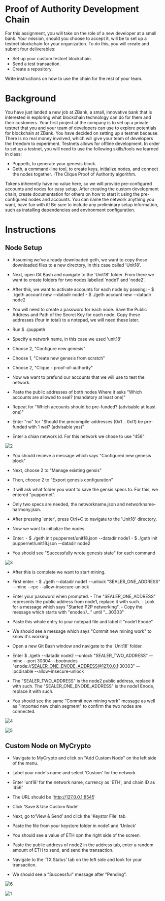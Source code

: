 # Proof of Authority Development Chain
For this assignment, you will take on the role of a new developer at a small bank.
Your mission, should you choose to accept it, will be to set up a testnet blockchain for your organization.
To do this, you will create and submit four deliverables:

- Set up your custom testnet blockchain.
- Send a test transaction.
- Create a repository.

Write instructions on how to use the chain for the rest of your team.

# Background
You have just landed a new job at ZBank, a small, innovative bank that is interested in exploring what
blockchain technology can do for them and their customers.
Your first project at the company is to set up a private testnet that you and your team of developers
can use to explore potentials for blockchain at ZBank.
You have decided on setting up a testnet because:
There is no real money involved, which will give your team of developers the freedom to experiment.
Testnets allows for offline development.
In order to set up a testnet, you will need to use the following skills/tools we learned in class:


- Puppeth, to generate your genesis block.
- Geth, a command-line tool, to create keys, initialize nodes, and connect the nodes together.
-The Clique Proof of Authority algorithm.


Tokens inherently have no value here, so we will provide pre-configured accounts and nodes for easy setup.
After creating the custom development chain, create documentation for others on how to start it using the pre-configured
nodes and accounts. You can name the network anything you want, have fun with it!
Be sure to include any preliminary setup information, such as installing dependencies and environment configuration.

# Instructions

## Node Setup
- Assuming we've already downloaded geth, we want to copy those downloaded files to a new directory, in this case called 'Unit18'.
- Next, open Git Bash and navigate to the 'Unit18' folder. From there we want to create folders for two nodes labelled 'node1' and 'node2'.
- After this, we want to activate accounts for each node by passing: 
       - $ ./geth account new --datadir node1
       - $ ./geth account new --datadir node2

- You will need to create a password for each node. Save the Public Address and Path of the Secret Key for each node. Copy these addresses (four in total) to a notepad, we will need these later.

- Run $ ./puppeth
- Specify a network name, in this case we used 'unit18'
- Choose 2, "Configure new genesis"
- Choose 1, "Create new genesis from scratch"
- Choose 2, "Clique - proof-of-authority"

- Now we want to prefund our accounts that we will use to test the network.
- Paste the public addresses of both nodes Where it asks "Which accounts are allowed to seal? (mandatory at least one)"
- Repeat for "Which accounts should be pre-funded? (advisable at least one)"
- Enter "no" for "Should the precompile-addresses (0x1 .. 0xff) be pre-funded with 1 wei? (advisable yes)"
- Enter a chian network id. For this network we chose to use "456"

![2](https://user-images.githubusercontent.com/77086043/124188367-0501d600-da74-11eb-9984-9ca52c3e4e87.PNG)


- You should recieve a message which says "Configured new genesis block"

- Next, choose 2 to "Manage existing gensis"
- Then, choose 2 to "Export genesis configuration"

- It will ask what folder you want to save the gensis specs to. For this, we entered "puppernet".
- Only two specs are needed, the networkname.json and networkname-harmony.json.

- After pressing 'enter', press Ctrl+C to navigate to the 'Unit18' directory.

- Now we want to initialize the nodes. 
- Enter: 
       - $ ./geth init puppernet/unit18.json --datadir node1
       - $ ./geth init puppernet/unit18.json --datadir node2
- You should see "Successfully wrote genesis state" for each command

![3](https://user-images.githubusercontent.com/77086043/124188411-164ae280-da74-11eb-9ffb-c73b175524c8.PNG)

- After this is complete we want to start mining.
- First enter:
       - $ ./geth --datadir node1 --unlock "SEALER_ONE_ADDRESS" --mine --rpc --allow-insecure-unlock
- Enter your password when prompted.
       - The "SEALER_ONE_ADDRESS" represents the public address from node1, replace it with such. 
       - Look for a message which says "Started P2P networking". 
       - Copy the message which starts with "enode://..." until "...30303"
- Paste this whole entry to your notepad file and label it "node1 Enode"
- We should see a message which says "Commit new mining work" to know it's working.

- Open a new Git Bash window and navigate to the 'Unit18' folder.
- Enter $ ./geth --datadir node2 --unlock "SEALER_TWO_ADDRESS" --mine --port 30304 --bootnodes "enode://SEALER_ONE_ENODE_ADDRESS@127.0.0.1:30303" --ipcdisable --allow-insecure-unlock
- The "SEALER_TWO_ADDRESS" is the node2 public address, replace it with such. The "SEALER_ONE_ENODE_ADDRESS" is the node1 Enode, replace it with such.
- You should see the same "Commit new mining work" message as well as "Imported new chain segment" to confirm the two nodes are connected.

![4](https://user-images.githubusercontent.com/77086043/124188491-2d89d000-da74-11eb-93da-f24ccb7a7824.PNG)

![5](https://user-images.githubusercontent.com/77086043/124188499-2fec2a00-da74-11eb-916f-a3aeaae2744f.PNG)


## Custom Node on MyCrypto
- Navigate to MyCrypto and click on "Add Custom Node" on the left side of the menu.
- Label your node's name and select 'Custom' for the network.
- Enter 'unt18' for the network name, currency as 'ETH', and chain ID as '456'
- The URL should be 'http://127.0.0.1:8545'
- Click 'Save & Use Custom Node'

- Next, go to'View & Send' and click the 'Keystor File' tab.
- Paste the file from your keystore folder in node1 and 'Unlock'
- You should see a value of ETH opn the right side of the screen.
- Paste the public address of node2 in the address tab, enter a random amount of ETH to send, and send the transaction.
- Navigate to the 'TX Status' tab on the left side and look for your transaction.
- We should see a "Successful" message after "Pending".

![6](https://user-images.githubusercontent.com/77086043/124188574-44c8bd80-da74-11eb-8d19-c934677cfae3.PNG)


![1](https://user-images.githubusercontent.com/77086043/124188534-3c708280-da74-11eb-86be-7d5ba01a2ad1.PNG)


